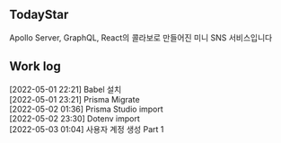 ## TodayStar
Apollo Server, GraphQL, React의 콜라보로 만들어진 미니 SNS 서비스입니다   

## Work log   
[2022-05-01 22:21] Babel 설치   
[2022-05-01 23:21] Prisma Migrate  
[2022-05-02 01:36] Prisma Studio import    
[2022-05-02 23:30] Dotenv import   
[2022-05-03 01:04] 사용자 계정 생성 Part 1   
